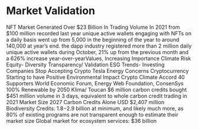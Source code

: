 # Market Validation

NFT Market Generated Over $23 Billion In Trading Volume In 2021 from $100 million recorded last year unique active wallets engaging with NFTs on a daily basis went up from 5,000 in the beginning of the year to around 140,000 at year’s end. the dapp industry registered more than 2 million daily unique active wallets during October, 21% up from the previous month and a 626% increase year-over-yearValues, Increasing Importance Climate Risk Equity- Diversity Transparency/ Validation ESG Trends- Investing Companies Stop Accepting Crypto Tesla Energy Concerns Cryptocurrency Starting to have Positive Environmental Impact Crypto Climate Accord 40 Supporters World Economic Forum, Energy Web Foundation, ConsenSys 100% Renewable by 2050 Klima/ Toucan $6 million carbon credits bought $451 million volume in 3 days, equivalent to whole carbon credit trading in 2021 Market Size 2027 Carbon Credits Alone USD $2,407 million Biodiversity Credits: $1.8-$2.9 billion at minimum, and likely much more, as 80% of existing programs are not transparent enough to estimate their market size Global market for ecosystem services: $36 billion
